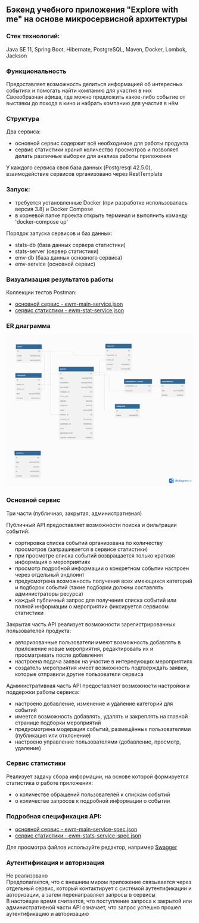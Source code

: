 ## Бэкенд учебного приложения "Explore with me" на основе микросервисной архитектуры

### Стек технологий:
Java SE 11, Spring Boot, Hibernate, PostgreSQL, Maven, Docker, Lombok, Jackson

### Функциональность
Предоставляет возможность делиться информацией об интересных событиях и помогать найти компанию для участия в них<br />
Своеобразная афиша, где можно предложить какое-либо событие от выставки до похода в кино и набрать компанию
для участия в нём

### Структура
Два сервиса:
* основной сервис содержит всё необходимое для работы продукта
* cервис статистики хранит количество просмотров и позволяет делать различные выборки
  для анализа работы приложения

У каждого сервиса своя база данных (Postgresql 42.5.0), взаимодействие сервисов организовано через RestTemplate

### Запуск:
* требуется установленные Docker (при разработке использовалась версия 3.8) и Docker Compose
* в корневой папке проекта открыть терминал и выполнить команду 'docker-compose up'

Порядок запуска сервисов и баз данных:
* stats-db (база данных сервера статистики)
* stats-server (сервер статистики)
* emv-db (база данных основного сервиса)
* emv-service (основной сервис)

### Визуализация результатов работы
Коллекции тестов Postman:
* [основной сервис - ewm-main-service.json](https://github.com/Evgeny2835/Explore-with-me/blob/main/postman/ewm-main-service.json)
* [сервис статистики - ewm-stat-service.json](https://github.com/Evgeny2835/Explore-with-me/blob/main/postman/ewm-stat-service.json)

### ER диаграмма

![ER_diagram](ER_diagram.png)

### Основной сервис
Три части (публичная, закрытая, административная)

Публичный API предоставляет возможности поиска и фильтрации событий:
* сортировка списка событий организована по количеству просмотров (запрашивается в сервисе статистики)
* при просмотре списка событий возвращается только краткая информация о мероприятиях
* просмотр подробной информации о конкретном событии настроен через отдельный эндпоинт
* предусмотрена возможность получения всех имеющихся категорий и подборок событий (такие подборки должны составлять
  администраторы ресурса)
* каждый публичный запрос для получения списка событий или полной информации о мероприятии фиксируется
  сервисом статистики

Закрытая часть API реализует возможности зарегистрированных пользователей продукта:
* авторизованные пользователи имеют возможность добавлять в приложение новые мероприятия, редактировать их и
  просматривать после добавления
* настроена подача заявок на участие в интересующих мероприятиях
* создатель мероприятия имеет возможность подтверждать заявки, которые отправили другие пользователи сервиса

Административная часть API предоставляет возможности настройки и поддержки работы сервиса:
* настроено добавление, изменение и удаление категорий для событий
* имеется возможность добавлять, удалять и закреплять на главной странице подборки мероприятий
* предусмотрена модерация событий, размещённых пользователями (публикация или отклонение)
* настроено управление пользователями (добавление, просмотр, удаление)

### Сервис статистики
Реализует задачу сбора информации, на основе которой формируется статистика о работе приложения:
* о количестве обращений пользователей к спискам событий
* о количестве запросов к подробной информации о событии

### Подробная спецификация API:
* [основной сервис - ewm-main-service-spec.json](https://github.com/Evgeny2835/Explore-with-me/blob/main/ewm-main-service-spec.json)
* [сервис статистики - ewm-stats-service-spec.json](https://github.com/Evgeny2835/Explore-with-me/blob/main/ewm-stats-service-spec.json)

Для просмотра файлов используйте редактор, например [Swagger](https://editor-next.swagger.io/)

### Аутентификация и авторизация
Не реализовано<br />
Предполагается, что с внешним миром приложение связывается через отдельный сервис, который контактирует
с системой аутентификации и авторизации, а затем перенаправляет запросы в сервисы<br />
В настоящее время считается, что поступление запроса к закрытой или административной части API означает,
что запрос успешно прошел аутентификацию и авторизацию
